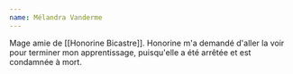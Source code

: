 ```yaml
---
name: Mélandra Vanderme
---
```

Mage amie de [[Honorine Bicastre]]. Honorine m'a demandé d'aller la voir pour terminer mon apprentissage, puisqu'elle a été arrêtée et est condamnée à mort.